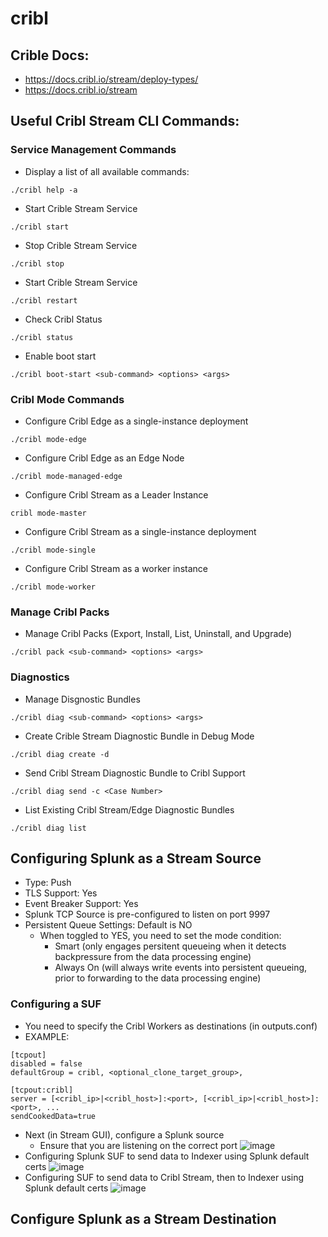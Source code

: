 # cribl
## Crible Docs:
- https://docs.cribl.io/stream/deploy-types/
- https://docs.cribl.io/stream

## Useful Cribl Stream CLI Commands:
### Service Management Commands
- Display a list of all available commands:
```
./cribl help -a
```
- Start Crible Stream Service
```
./cribl start
```
- Stop Crible Stream Service
```
./cribl stop
```
- Start Crible Stream Service
```
./cribl restart
```
- Check Cribl Status
```
./cribl status
```
- Enable boot start
```
./cribl boot-start <sub-command> <options> <args>
```
### Cribl Mode Commands
- Configure Cribl Edge as a single-instance deployment
```
./cribl mode-edge
```
- Configure Cribl Edge as an Edge Node
```
./cribl mode-managed-edge
```
- Configure Cribl Stream as a Leader Instance
```
cribl mode-master
```
- Configure Cribl Stream as a single-instance deployment
```
./cribl mode-single
```
- Configure Cribl Stream as a worker instance
```
./cribl mode-worker
```
### Manage Cribl Packs
- Manage Cribl Packs (Export, Install, List, Uninstall, and Upgrade)
```
./cribl pack <sub-command> <options> <args>
```
### Diagnostics
- Manage Disgnostic Bundles
```
./cribl diag <sub-command> <options> <args>
```
- Create Crible Stream Diagnostic Bundle in Debug Mode
```
./cribl diag create -d
```
- Send Cribl Stream Diagnostic Bundle to Cribl Support
```
./cribl diag send -c <Case Number>
```
- List Existing Cribl Stream/Edge Diagnostic Bundles
```
./cribl diag list
```
## Configuring Splunk as a Stream Source
- Type: Push
- TLS Support: Yes
- Event Breaker Support: Yes
- Splunk TCP Source is pre-configured to listen on port 9997
- Persistent Queue Settings: Default is NO
  - When toggled to YES, you need to set the mode condition:
    - Smart (only engages persitent queueing when it detects backpressure from the data processing engine)
    - Always On (will always write events into persistent queueing, prior to forwarding to the data processing engine)
### Configuring a SUF
- You need to specify the Cribl Workers as destinations (in outputs.conf)
- EXAMPLE:
```
[tcpout]
disabled = false
defaultGroup = cribl, <optional_clone_target_group>,

[tcpout:cribl]
server = [<cribl_ip>|<cribl_host>]:<port>, [<cribl_ip>|<cribl_host>]:<port>, ...
sendCookedData=true
```
- Next (in Stream GUI), configure a Splunk source
  - Ensure that you are listening on the correct port
![image](https://user-images.githubusercontent.com/35534434/186501296-b6881add-670d-4ecb-a407-8b8d88e0d534.png)
- Configuring Splunk SUF to send data to Indexer using Splunk default certs
![image](https://user-images.githubusercontent.com/35534434/186501786-ce5abf08-4234-42ea-8171-93b0d1ab670c.png)
- Configuring SUF to send data to Cribl Stream, then to Indexer using Splunk default certs
![image](https://user-images.githubusercontent.com/35534434/186502349-31e39f5c-ba8e-4bbf-b5b5-9bd18a85d057.png)

## Configure Splunk as a Stream Destination
